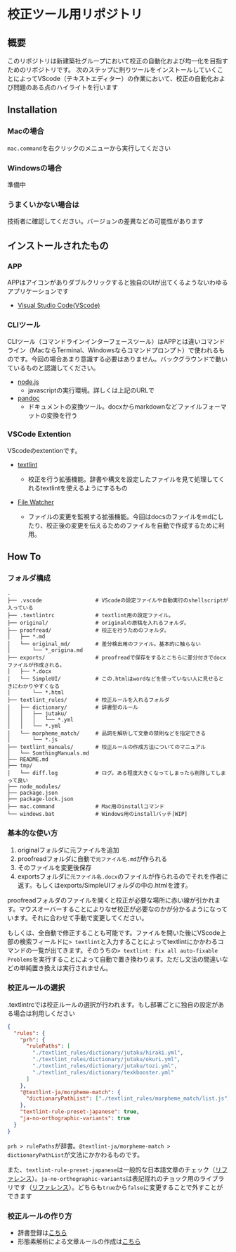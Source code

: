 # 校正ツール用リポジトリ

## 概要

このリポジトリは新建築社グループにおいて校正の自動化および均一化を目指すためのリポジトリです。
次のステップに則りツールをインストールしていくことによってVScode（テキストエディター）の作業において、校正の自動化および問題のある点のハイライトを行います

## Installation

### Macの場合

`mac.command`を右クリックのメニューから実行してください

### Windowsの場合

準備中

### うまくいかない場合は

技術者に確認してください。バージョンの差異などの可能性があります

## インストールされたもの

### APP

APPはアイコンがありダブルクリックすると独自のUIが出てくるようないわゆるアプリケーションです

- [Visual Studio Code(VScode)](https://code.visualstudio.com/)

### CLIツール

CLIツール（コマンドラインインターフェースツール）はAPPとは違いコマンドライン（MacならTerminal、Windowsならコマンドプロンプト）で使われるものです。今回の場合あまり意識する必要はありません。バックグラウンドで動いているものと認識してください。

- [node.js](https://nodejs.org/ja)
  - javascriptの実行環境。詳しくは上記のURLで
- [pandoc](https://pandoc.org/installing.html)
  - ドキュメントの変換ツール。docxからmarkdownなどファイルフォーマットの変換を行う

### VSCode Extention

VScodeのextentionです。

- [textlint](https://marketplace.visualstudio.com/items/?itemName=3w36zj6.textlint)
  - 校正を行う拡張機能。辞書や構文を設定したファイルを見て処理してくれるtextlintを使えるようにするもの

- [File Watcher](https://marketplace.visualstudio.com/items/?itemName=appulate.filewatcher)
  - ファイルの変更を監視する拡張機能。今回はdocsのファイルをmdにしたり、校正後の変更を伝えるためのファイルを自動で作成するために利用。

## How To

### フォルダ構成

``` plane_text
.
├── .vscode                 # VScodeの設定ファイルや自動実行のshellscriptが入っている
├── .textlintrc             # textlint用の設定ファイル。
├── original/               # originalの原稿を入れるフォルダ。
├── proofread/              # 校正を行うためのフォルダ。
│   ├── *.md
│   └── original_md/        # 差分検出用のファイル。基本的に触らない
│       └── *_origina.md
├── exports/                # proofreadで保存をするとこちらに差分付きでdocxファイルが作成される。
│   ├── *.docx
│   └── SimpleUI/           # この.htmlはwordなどを使っていない人に見せるときにわかりやすくなる
│       └── *.html
├── textlint_rules/         # 校正ルールを入れるフォルダ
│   ├── dictionary/         # 辞書型のルール
│   │   ├── jutaku/
│   │   │   └── *.yml
│   │   └── *.yml
│   └── morpheme_match/     # 品詞を解析して文章の禁則などを指定できる
│       └── *.js
├── textlint_manuals/       # 校正ルールの作成方法についてのマニュアル
│   └── SomthingManuals.md  
├── README.md
├── tmp/
│   └── diff.log            # ログ。ある程度大きくなってしまったら削除してしまって良い
├── node_modules/
├── package.json
├── package-lock.json
├── mac.command             # Mac用のinstallコマンド
└── windows.bat             # Windows用のinstallバッチ[WIP]
```

### 基本的な使い方

1. originalフォルダに元ファイルを追加
2. proofreadフォルダに自動で`元ファイル名.md`が作られる
3. そのファイルを変更後保存
4. exportsフォルダに`元ファイル名.docx`のファイルが作られるのでそれを作者に返す。もしくはexports/SimpleUIフォルダの中の.htmlを渡す。

proofreadフォルダのファイルを開くと校正が必要な場所に赤い線が引かれます。マウスオーバーすることによりなぜ校正が必要なのかが分かるようになっています。それに合わせて手動で変更してください。

もしくは、全自動で修正することも可能です。ファイルを開いた後にVScode上部の検索フィールドに`> textlint`と入力することによってtextlintにかかわるコマンドの一覧が出てきます。そのうちの`> textlint: Fix all auto-fixable Problems`を実行することによって自動で置き換わります。ただし文法の間違いなどの単純置き換えは実行されません。

### 校正ルールの選択

.textlintrcでは校正ルールの選択が行われます。もし部署ごとに独自の設定がある場合は利用しください

``` json
{
  "rules": {
    "prh": {
      "rulePaths": [
        "./textlint_rules/dictionary/jutaku/hiraki.yml",
        "./textlint_rules/dictionary/jutaku/okuri.yml",
        "./textlint_rules/dictionary/jutaku/tozi.yml",
        "./textlint_rules/dictionary/texkbooster.yml"
      ]
    },
    "@textlint-ja/morpheme-match": {
      "dictionaryPathList": ["./textlint_rules/morpheme_match/list.js"]
    },
    "textlint-rule-preset-japanese": true,
    "ja-no-orthographic-variants": true
  }
}
```

`prh > rulePaths`が辞書。`@textlint-ja/morpheme-match > dictionaryPathList`が文法にかかわるものです。

また、`textlint-rule-preset-japanese`は一般的な日本語文章のチェック（[リファレンス](https://github.com/textlint-ja/textlint-rule-preset-japanese)）。`ja-no-orthographic-variants`は表記揺れのチョック用のライブラリです（[リファレンス](https://github.com/textlint-ja/textlint-rule-ja-no-orthographic-variants)）。どちらも`true`から`false`に変更することで外すことができます

### 校正ルールの作り方

- 辞書登録は[こちら](./textlint_manuals/dictionaryの作り方.md)
- 形態素解析による文章ルールの作成は[こちら](./textlint_manuals/MorphemeMatchの作り方.md)
